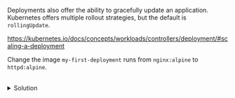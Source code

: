 Deployments also offer the ability to gracefully update an application. Kubernetes offers multiple rollout strategies, but the default is `rollingUpdate`.

https://kubernetes.io/docs/concepts/workloads/controllers/deployment/#scaling-a-deployment

Change the image `my-first-deployment` runs from `nginx:alpine` to `httpd:alpine`.


<br>
<details><summary>Solution</summary>
<br>

```plain
k set image deployment my-first-deployment nginx=httpd:alpine

k get deployment my-first-deployment
```
</details>
